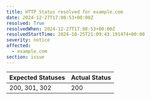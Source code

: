 ```yaml
---
title: HTTP Status resolved for example.com
date: 2024-12-27T17:08:53+00:00Z
resolved: True
resolvedWhen: 2024-12-27T17:08:53+00:00Z
resolvedStartTime: 2024-10-25T21:09:43.191474+00:00
severity: notice
affected:
  - example.com
section: issue
---
```


| Expected Statuses | Actual Status  |
|-------------------|----------------|
| 200, 301, 302 | 200 |
